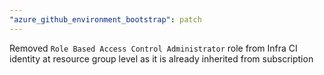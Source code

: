```yaml
---
"azure_github_environment_bootstrap": patch
---
```


Removed `Role Based Access Control Administrator` role from Infra CI identity at resource group level as it is already inherited from subscription

